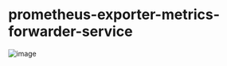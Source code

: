 # prometheus-exporter-metrics-forwarder-service


![image](https://user-images.githubusercontent.com/106908/27984834-d2636b42-641a-11e7-8344-009a8f38baaa.png)
